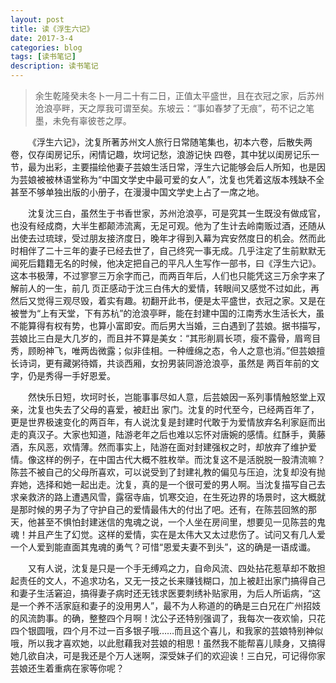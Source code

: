 ```yaml
---
layout: post
title: 读《浮生六记》   
date: 2017-3-4
categories: blog
tags: [读书笔记]
description: 读书笔记
---
```


> 余生乾隆癸未冬卜一月二十有二日，正值太平盛世，且在衣冠之家，后苏州沧浪亭畔，天之厚我可谓至矣。东坡云：“事如春梦了无痕”，苟不记之笔墨，未免有辜彼苍之厚。             

&emsp;&emsp;《浮生六记》，沈复所著苏州文人旅行日常随笔集也，初本六卷，后散失两卷，仅存闺房记乐，闲情记趣，坎坷记愁，浪游记快
四卷，其中犹以闺房记乐一节，最为出彩，主要描绘他妻子芸娘生活日常，浮生六记能够会后人所知，也是因为芸娘被被林语堂称为“中国文学史中最可爱的女人”，沈复也凭着这版本残缺不全甚至不够单独出版的小册子，在漫漫中国文学史上占了一席之地。

&emsp;&emsp;沈复沈三白，虽然生于书香世家，苏州沧浪亭，可是究其一生既没有做成官，也没有经成商，大半生都颠沛流离，无足可观。他为了生计去岭南贩过酒，还随从出使去过琉球，受过朋友接济度日，晚年才得到入幕为宾安然度日的机会。然而此时相伴了二十三年的妻子已经去世了，自己终究一事无成。几乎注定了生前默默无闻死后籍籍无名的时候，他决定把自己的平凡人生写作一部书，曰《浮生六记》。这本书极薄，不过寥寥三万余字而己，而两百年后，人们也只能凭这三万余字来了解前人的一生，前几
页正感动于沈三白伟大的爱情，转眼间又感觉不过如此，再然后又觉得三观尽毁，着实有趣。初翻开此书，便是太平盛世，衣冠之家。又是在被誉为“上有天堂，下有苏杭”的沧浪亭畔，能在封建中国的江南秀水生活长大，虽不能算得有权有势，也算小富即安。而后男大当婚，三白遇到了芸娘。据书描写，芸娘比三白是大几岁的，而且并不算是美女：“其形削肩长项，瘦不露骨，眉弯目秀，顾盼神飞，唯两齿微露；似非佳相。一种缠绵之态，令人之意也消。”但芸娘擅长诗词，更有藏粥待婿，共谈西厢，女扮男装同游沧浪亭，虽然是
两百年前的文字，仍是秀得一手好恩爱。           

&emsp;&emsp;然快乐日短，坎坷时长，岂能事事尽如人意，后芸娘因一系列事情触怒堂上双亲，沈复也失去了父母的喜爱，被赶出
家门。沈复的时代至今，已经两百年了，更是世界极速变化的两百年，有人说沈复是封建时代敢于为爱情放弃名利家庭而出走的真汉子。大家也知道，陆游老年之后也难以忘怀对唐婉的感情。红酥手，黄藤酒，东风恶，欢情薄。然而事实上，陆游在面对封建强权之时，却放弃了维护爱情。像这样的例子，在中国古代大概不胜枚举。而沈复这不是活脱脱一股清流嘛？陈芸不被自己的父母所喜欢，可以说受到了封建礼教的偏见与压迫，沈复却没有抛弃她，选择和她一起出走。沈复，真的是一个很可爱的男人啊。当沈复描写自己去求亲救济的路上遭遇风雪，露宿寺庙，饥寒交迫，在生死边界的场景时，这大概就是那时候的男子为了守护自己的爱情最伟大的付出了吧。还有，在陈芸回煞的那天，他甚至不惧怕封建迷信的鬼魂之说，一个人坐在房间里，想要见一见陈芸的鬼魂！并且产生了幻觉。这样的爱情，实在是太伟大又太过悲伤了。试问又有几人爱一个人爱到能直面其鬼魂的勇气？可惜“恩爱夫妻不到头”，这的确是一语成谶。

&emsp;&emsp;又有人说，沈复是只是一个手无缚鸡之力，自命风流、四处拈花惹草却不敢担起责任的文人，不追求功名，又无一技之长来赚钱糊口，加上被赶出家门搞得自己和妻子生活窘迫，搞得妻子病时还无钱求医要刺绣补贴家用，为后人所诟病，“这是一个养不活家庭和妻子的没用男人”，最不为人称道的的确是三白兄在广州招妓的风流韵事。的确，整整四个月啊！沈公子还特别强调了，我每次一夜欢愉，只花四个银圆哦，四个月不过一百多银子哦……而且这个喜儿，和我家的芸娘特别神似哦，所以我才喜欢她，以此慰藉我对芸娘的相思！虽然我不能帮喜儿赎身，又搞得她几欲自决，可是我还是个万人迷啊，深受妹子们的欢迎诶！三白兄，可记得你家芸娘还生着重病在家等你呢？